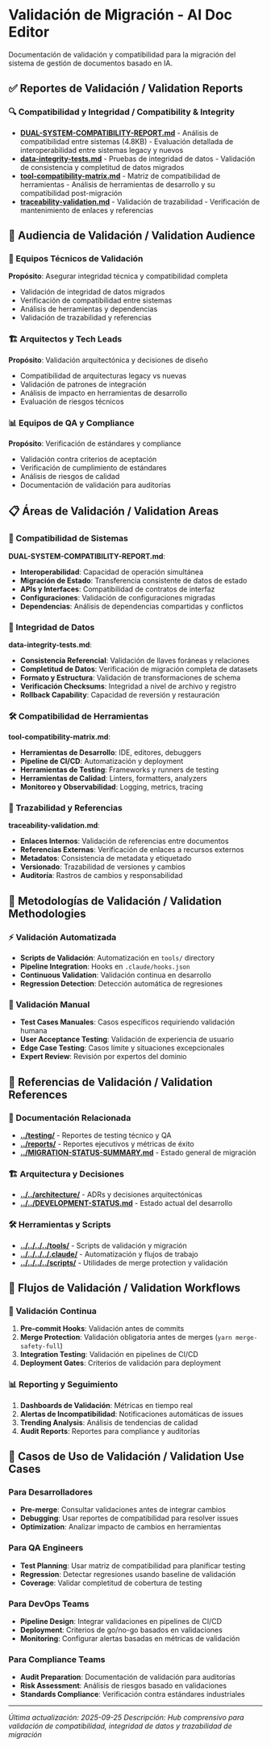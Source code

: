 # Validación de Migración - AI Doc Editor

Documentación de validación y compatibilidad para la migración del sistema de gestión de documentos basado en IA.

## ✅ Reportes de Validación / Validation Reports

### 🔍 Compatibilidad y Integridad / Compatibility & Integrity
- **[DUAL-SYSTEM-COMPATIBILITY-REPORT.md](./DUAL-SYSTEM-COMPATIBILITY-REPORT.md)** - Análisis de compatibilidad entre sistemas (4.8KB) - Evaluación detallada de interoperabilidad entre sistemas legacy y nuevos
- **[data-integrity-tests.md](./data-integrity-tests.md)** - Pruebas de integridad de datos - Validación de consistencia y completitud de datos migrados
- **[tool-compatibility-matrix.md](./tool-compatibility-matrix.md)** - Matriz de compatibilidad de herramientas - Análisis de herramientas de desarrollo y su compatibilidad post-migración
- **[traceability-validation.md](./traceability-validation.md)** - Validación de trazabilidad - Verificación de mantenimiento de enlaces y referencias

## 🎯 Audiencia de Validación / Validation Audience

### 🔧 Equipos Técnicos de Validación
**Propósito**: Asegurar integridad técnica y compatibilidad completa
- Validación de integridad de datos migrados
- Verificación de compatibilidad entre sistemas
- Análisis de herramientas y dependencias
- Validación de trazabilidad y referencias

### 🏗️ Arquitectos y Tech Leads
**Propósito**: Validación arquitectónica y decisiones de diseño
- Compatibilidad de arquitecturas legacy vs nuevas
- Validación de patrones de integración
- Análisis de impacto en herramientas de desarrollo
- Evaluación de riesgos técnicos

### 📊 Equipos de QA y Compliance
**Propósito**: Verificación de estándares y compliance
- Validación contra criterios de aceptación
- Verificación de cumplimiento de estándares
- Análisis de riesgos de calidad
- Documentación de validación para auditorías

## 📋 Áreas de Validación / Validation Areas

### 🔄 Compatibilidad de Sistemas
**DUAL-SYSTEM-COMPATIBILITY-REPORT.md**:
- **Interoperabilidad**: Capacidad de operación simultánea
- **Migración de Estado**: Transferencia consistente de datos de estado
- **APIs y Interfaces**: Compatibilidad de contratos de interfaz
- **Configuraciones**: Validación de configuraciones migradas
- **Dependencias**: Análisis de dependencias compartidas y conflictos

### 💾 Integridad de Datos
**data-integrity-tests.md**:
- **Consistencia Referencial**: Validación de llaves foráneas y relaciones
- **Completitud de Datos**: Verificación de migración completa de datasets
- **Formato y Estructura**: Validación de transformaciones de schema
- **Verificación Checksums**: Integridad a nivel de archivo y registro
- **Rollback Capability**: Capacidad de reversión y restauración

### 🛠️ Compatibilidad de Herramientas
**tool-compatibility-matrix.md**:
- **Herramientas de Desarrollo**: IDE, editores, debuggers
- **Pipeline de CI/CD**: Automatización y deployment
- **Herramientas de Testing**: Frameworks y runners de testing
- **Herramientas de Calidad**: Linters, formatters, analyzers
- **Monitoreo y Observabilidad**: Logging, metrics, tracing

### 🔗 Trazabilidad y Referencias
**traceability-validation.md**:
- **Enlaces Internos**: Validación de referencias entre documentos
- **Referencias Externas**: Verificación de enlaces a recursos externos
- **Metadatos**: Consistencia de metadata y etiquetado
- **Versionado**: Trazabilidad de versiones y cambios
- **Auditoría**: Rastros de cambios y responsabilidad

## 🔧 Metodologías de Validación / Validation Methodologies

### ⚡ Validación Automatizada
- **Scripts de Validación**: Automatización en `tools/` directory
- **Pipeline Integration**: Hooks en `.claude/hooks.json`
- **Continuous Validation**: Validación continua en desarrollo
- **Regression Detection**: Detección automática de regresiones

### 🧪 Validación Manual
- **Test Cases Manuales**: Casos específicos requiriendo validación humana
- **User Acceptance Testing**: Validación de experiencia de usuario
- **Edge Case Testing**: Casos límite y situaciones excepcionales
- **Expert Review**: Revisión por expertos del dominio

## 🔗 Referencias de Validación / Validation References

### 📁 Documentación Relacionada
- **[../testing/](../testing/)** - Reportes de testing técnico y QA
- **[../reports/](../reports/)** - Reportes ejecutivos y métricas de éxito
- **[../MIGRATION-STATUS-SUMMARY.md](../MIGRATION-STATUS-SUMMARY.md)** - Estado general de migración

### 🏗️ Arquitectura y Decisiones
- **[../../architecture/](../../architecture/)** - ADRs y decisiones arquitectónicas
- **[../../DEVELOPMENT-STATUS.md](../../DEVELOPMENT-STATUS.md)** - Estado actual del desarrollo

### 🛠️ Herramientas y Scripts
- **[../../../../tools/](../../../../tools/)** - Scripts de validación y migración
- **[../../../../.claude/](../../../../.claude/)** - Automatización y flujos de trabajo
- **[../../../../scripts/](../../../../scripts/)** - Utilidades de merge protection y validación

## 🧭 Flujos de Validación / Validation Workflows

### 🔄 Validación Continua
1. **Pre-commit Hooks**: Validación antes de commits
2. **Merge Protection**: Validación obligatoria antes de merges (`yarn merge-safety-full`)
3. **Integration Testing**: Validación en pipelines de CI/CD
4. **Deployment Gates**: Criterios de validación para deployment

### 📊 Reporting y Seguimiento
1. **Dashboards de Validación**: Métricas en tiempo real
2. **Alertas de Incompatibilidad**: Notificaciones automáticas de issues
3. **Trending Analysis**: Análisis de tendencias de calidad
4. **Audit Reports**: Reportes para compliance y auditorías

## 🎯 Casos de Uso de Validación / Validation Use Cases

### Para Desarrolladores
- **Pre-merge**: Consultar validaciones antes de integrar cambios
- **Debugging**: Usar reportes de compatibilidad para resolver issues
- **Optimization**: Analizar impacto de cambios en herramientas

### Para QA Engineers
- **Test Planning**: Usar matriz de compatibilidad para planificar testing
- **Regression**: Detectar regresiones usando baseline de validación
- **Coverage**: Validar completitud de cobertura de testing

### Para DevOps Teams
- **Pipeline Design**: Integrar validaciones en pipelines de CI/CD
- **Deployment**: Criterios de go/no-go basados en validaciones
- **Monitoring**: Configurar alertas basadas en métricas de validación

### Para Compliance Teams
- **Audit Preparation**: Documentación de validación para auditorías
- **Risk Assessment**: Análisis de riesgos basado en validaciones
- **Standards Compliance**: Verificación contra estándares industriales

---
*Última actualización: 2025-09-25*
*Descripción: Hub comprensivo para validación de compatibilidad, integridad de datos y trazabilidad de migración*